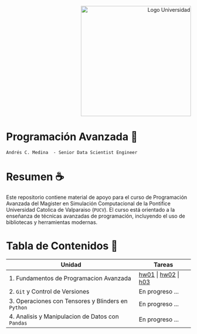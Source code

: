 <p align="right">
  <img src="https://www.2e.cl/wp-content/uploads/2023/03/logo-pucv.png" alt="Logo Universidad" width="300"/>
</p>

# Programación Avanzada 🚀

`Andrés C. Medina  - Senior Data Scientist Engineer`

# Resumen ☕

Este repositorio contiene material de apoyo para el curso de Programación Avanzada del Magister en Simulación Computacional de la Pontifice Universidad Catolica de Valparaiso (`PUCV`). El curso está orientado a la enseñanza de técnicas avanzadas de programación, incluyendo el uso de bibliotecas y herramientas modernas.

# Tabla de Contenidos 🎯

| Unidad | Tareas | 
|-------------------------|------------------------------------------------------------------------|
| 1. Fundamentos de Programacion Avanzada   | [hw01](./Programacion_Avanzada/Unidad_01/) &#124; [hw02](./Programacion_Avanzada/Unidad_02/hw02/) &#124; [h03](./Programacion_Avanzada/Unidad_02/hw03/)|
| 2. `Git` y Control de Versiones | En progreso ... | 
| 3. Operaciones con Tensores y Blinders en `Python` | En progreso ... |
| 4. Analisis y Manipulacion de Datos con `Pandas`| En progreso ... |